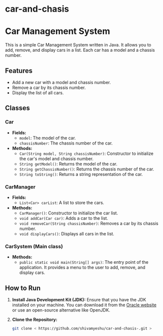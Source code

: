 # car-and-chasis
# Car Management System

This is a simple Car Management System written in Java. It allows you to add, remove, and display cars in a list. Each car has a model and a chassis number.

## Features

- Add a new car with a model and chassis number.
- Remove a car by its chassis number.
- Display the list of all cars.

## Classes

### Car

- **Fields:**
  - `model`: The model of the car.
  - `chassisNumber`: The chassis number of the car.
- **Methods:**
  - `Car(String model, String chassisNumber)`: Constructor to initialize the car's model and chassis number.
  - `String getModel()`: Returns the model of the car.
  - `String getChassisNumber()`: Returns the chassis number of the car.
  - `String toString()`: Returns a string representation of the car.

### CarManager

- **Fields:**
  - `List<Car> carList`: A list to store the cars.
- **Methods:**
  - `CarManager()`: Constructor to initialize the car list.
  - `void addCar(Car car)`: Adds a car to the list.
  - `void removeCar(String chassisNumber)`: Removes a car by its chassis number.
  - `void displayCars()`: Displays all cars in the list.

### CarSystem (Main class)

- **Methods:**
  - `public static void main(String[] args)`: The entry point of the application. It provides a menu to the user to add, remove, and display cars.

## How to Run

1. **Install Java Development Kit (JDK):**
   Ensure that you have the JDK installed on your machine. You can download it from the [Oracle website](https://www.oracle.com/java/technologies/javase-jdk11-downloads.html) or use an open-source alternative like OpenJDK.

2. **Clone the Repository:**
   ```sh
   git clone < https://github.com/shivamyeshu/car-and-chasis-.git >
  
